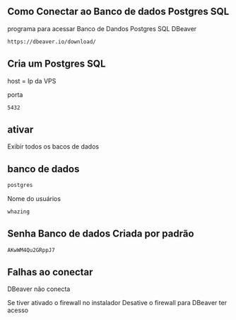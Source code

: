 ## Como Conectar ao Banco de dados Postgres SQL

programa para acessar Banco de Dandos Postgres SQL
DBeaver


```bash
https://dbeaver.io/download/
```
## Cria um Postgres SQL

host = Ip da VPS

porta 

```bash
5432
```
## ativar 
Exibir todos os bacos de dados


## banco de dados

```bash
postgres
```
Nome do usuários

```bash
whazing
```

## Senha Banco de dados Criada por padrão

```bash
AKwWM4Qu2GRppJ7
```

## Falhas ao conectar
DBeaver não conecta

Se tiver ativado o firewall no instalador 
Desative o firewall
para DBeaver ter acesso
